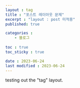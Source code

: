 ```yaml
---
layout : tag
title : "포스트 레이아웃 문제"
excerpt : "layout : post 미적용"
published: true

categories : 
    - 블로그
  
toc : true
toc_sticky : true

date : 2023-06-24
last modified : 2023-06-24
---
```

testing out the "tag" layout.
